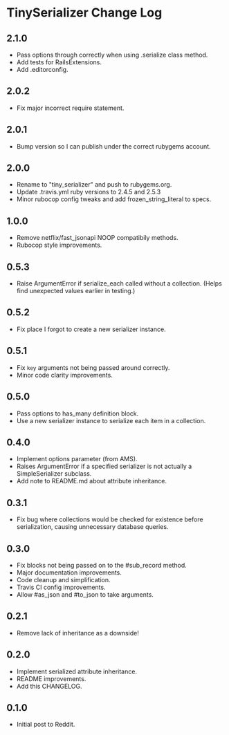 # TinySerializer Change Log

## 2.1.0

* Pass options through correctly when using .serialize class method.
* Add tests for RailsExtensions.
* Add .editorconfig.

## 2.0.2

* Fix major incorrect require statement.

## 2.0.1

* Bump version so I can publish under the correct rubygems account.

## 2.0.0

* Rename to "tiny_serializer" and push to rubygems.org.
* Update .travis.yml ruby versions to 2.4.5 and 2.5.3
* Minor rubocop config tweaks and add frozen\_string_literal to specs.

## 1.0.0

* Remove netflix/fast_jsonapi NOOP compatibily methods.
* Rubocop style improvements.

## 0.5.3

* Raise ArgumentError if serialize_each called without a collection.
  (Helps find unexpected values earlier in testing.)

## 0.5.2

* Fix place I forgot to create a new serializer instance.

## 0.5.1

* Fix `key` arguments not being passed around correctly.
* Minor code clarity improvements.

## 0.5.0

* Pass options to has_many definition block.
* Use a new serializer instance to serialize each item in a collection.

## 0.4.0

* Implement options parameter (from AMS).
* Raises ArgumentError if a specified serializer is not actually a
  SimpleSerializer subclass.
* Add note to README.md about attribute inheritance.

## 0.3.1

* Fix bug where collections would be checked for existence before serialization,
  causing unnecessary database queries.

## 0.3.0

* Fix blocks not being passed on to the #sub_record method.
* Major documentation improvements.
* Code cleanup and simplification.
* Travis CI config improvements.
* Allow #as_json and #to_json to take arguments.

## 0.2.1

* Remove lack of inheritance as a downside!

## 0.2.0

* Implement serialized attribute inheritance.
* README improvements.
* Add this CHANGELOG.

## 0.1.0

* Initial post to Reddit.
